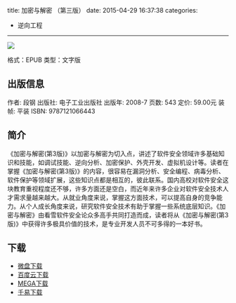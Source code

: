 title: 加密与解密 （第三版）
date: 2015-04-29 16:37:38
categories:
  - 逆向工程
---

![](http://img3.douban.com/lpic/s5915112.jpg)

格式：EPUB
类型：文字版

<!--more-->

## 出版信息 ##

作者: 段钢 
出版社: 电子工业出版社
出版年: 2008-7
页数: 543
定价: 59.00元
装帧: 平装
ISBN: 9787121066443

## 简介 ##

《加密与解密(第3版)》以加密与解密为切入点，讲述了软件安全领域许多基础知识和技能，如调试技能、逆向分析、加密保护、外壳开发、虚拟机设计等。读者在掌握《加密与解密(第3版)》的内容，很容易在漏洞分析、安全编程、病毒分析、软件保护等领域扩展，这些知识点都是相互的，彼此联系。国内高校对软件安全这块教育重视程度还不够，许多方面还是空白，而近年来许多企业对软件安全技术人才需求量越来越大。从就业角度来说，掌握这方面技术，可以提高自身的竞争能力。从个人成长角度来说，研究软件安全技术有助于掌握一些系统底层知识。《加密与解密》由看雪软件安全论众多高手共同打造而成，读者将从《加密与解密(第3版)》中获得许多极具价值的技术，是专业开发人员不可多得的一本好书。

## 下载 ##

* [微盘下载](http://vdisk.weibo.com/s/aADaW4YROA2Pw)
* [百度云下载](http://pan.baidu.com/s/1sjFiY3z)
* [MEGA下载](https://mega.co.nz/#!mE8mTISK!lb1mHvxgV9ikWqHk1zkWB_Dyb3QOGu9IvA-QobtWsfY)
* [千易下载](http://1000eb.com/1ggg6)
